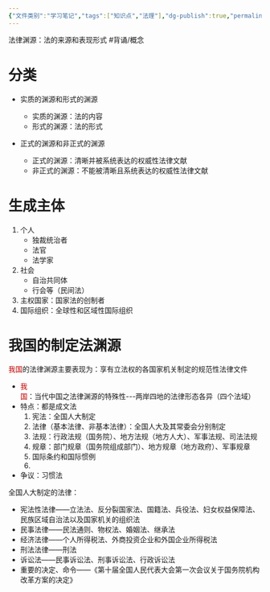 ```yaml
---
{"文件类别":"学习笔记","tags":["知识点","法理"],"dg-publish":true,"permalink":"/学习笔记studyup/知识点cheese/法律渊源/","dgPassFrontmatter":true,"created":"2024-10-25T14:01:56.935+08:00","updated":"2024-10-25T14:12:57.901+08:00"}
---
```


法律渊源：法的来源和表现形式 #背诵/概念 
# 分类
- 实质的渊源和形式的渊源
	- 实质的渊源：法的内容
	- 形式的渊源：法的形式

- 正式的渊源和非正式的渊源
	- 正式的渊源：清晰并被系统表达的权威性法律文献
	- 非正式的渊源：不能被清晰且系统表达的权威性法律文献
# 生成主体
1. 个人
	- 独裁统治者
	- 法官
	- 法学家
2. 社会
	- 自治共同体
	- 行会等（民间法）
3. 主权国家：国家法的创制者
4. 国际组织：全球性和区域性国际组织
# 我国的制定法渊源
<font color="#c00000">我国</font>的法律渊源主要表现为：享有立法权的各国家机关制定的规范性法律文件
- <font color="#c00000">我国</font>：当代中国之法律渊源的特殊性---两岸四地的法律形态各异（四个法域）
- 特点：都是成文法
	1. 宪法：全国人大制定
	2. 法律（基本法律、非基本法律）：全国人大及其常委会分别制定
	3. 法规：行政法规（国务院）、地方法规（地方人大）、军事法规、司法法规
	4. 规章：部门规章（国务院组成部门）、地方规章（地方政府）、军事规章
	5. 国际条约和国际惯例
	6. 
- 争议：习惯法

全国人大制定的法律：
- 宪法性法律——立法法、反分裂国家法、国籍法、兵役法、妇女权益保障法、民族区域自治法以及国家机关的组织法
- 民事法律——民法通则、物权法、婚姻法、继承法
- 经济法律——个人所得税法、外商投资企业和外国企业所得税法
- 刑法法律——刑法
- 诉讼法——民事诉讼法、刑事诉讼法、行政诉讼法
- 重要的决定、命令——《第十届全国人民代表大会第一次会议关于国务院机构改革方案的决定》
